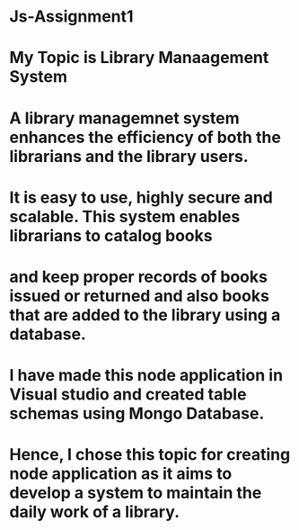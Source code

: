 # Js-Assignment1
# My Topic is Library Manaagement System
# A library managemnet system enhances the efficiency of both the librarians and the library users. 
# It is easy to use, highly secure and scalable. This system enables librarians to catalog books 
# and keep proper records of books issued or returned and also books that are added to the library using a database.
# I have made this node application in Visual studio and created table schemas using Mongo Database.
# Hence, I chose this topic for creating node application as it aims to develop a system to maintain the daily work of a library.